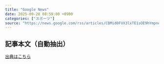 ```yaml
---
title: "Google News"
date: 2025-09-28 08:59:00 +0900
categories: ["スポーツ"]
source: "https://news.google.com/rss/articles/CBMid0FVX3lxTE1sOE9hYmpneVo0YWpjSUdvamRWV0ZaemtqMGV1WHlKcFBVb1E2VlRuNE9kOVZpZlJDZmNXUlo2RkJxVGs5Y3NMbnR6UVdiT2tqNXlLeE5Dems0SlRxV1pjNE1oN3VVaWhJamZfNjRsY3hJVUhuS1FF0gF8QVVfeXFMUFo3X3AtbFZyN09wdFFHOEZKTTRBYzJkc2NqaGgyWTJmTzNaSklpUHRqamluNkpLY0JSVFNuS1hwWUNhS3FUUHJRZ2VjUjVQZ2VKajJ6SDhtZEFLRDVYandMQ0xuc0M0YTdzVEJORFNGM2R6V0dVci1mTUdYUw?oc=5"
---
```


## 記事本文（自動抽出）
<body class="y0K44d EA71Tc" id="readabilityBody"></body>

[出典はこちら](https://news.google.com/rss/articles/CBMid0FVX3lxTE1sOE9hYmpneVo0YWpjSUdvamRWV0ZaemtqMGV1WHlKcFBVb1E2VlRuNE9kOVZpZlJDZmNXUlo2RkJxVGs5Y3NMbnR6UVdiT2tqNXlLeE5Dems0SlRxV1pjNE1oN3VVaWhJamZfNjRsY3hJVUhuS1FF0gF8QVVfeXFMUFo3X3AtbFZyN09wdFFHOEZKTTRBYzJkc2NqaGgyWTJmTzNaSklpUHRqamluNkpLY0JSVFNuS1hwWUNhS3FUUHJRZ2VjUjVQZ2VKajJ6SDhtZEFLRDVYandMQ0xuc0M0YTdzVEJORFNGM2R6V0dVci1mTUdYUw?oc=5)

